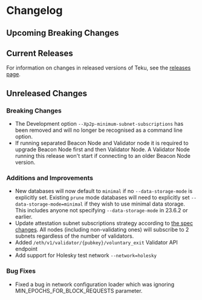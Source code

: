 # Changelog

## Upcoming Breaking Changes

## Current Releases

For information on changes in released versions of Teku, see the [releases page](https://github.com/Consensys/teku/releases).

## Unreleased Changes

### Breaking Changes

- The Development option `--Xp2p-minimum-subnet-subscriptions` has been removed and will no longer be recognised as a command line option.
- If running separated Beacon Node and Validator node it is required to upgrade Beacon Node first and then Validator Node. A Validator Node running this release won't start if connecting to an older Beacon Node version.

### Additions and Improvements

- New databases will now default to `minimal` if no `--data-storage-mode` is explicitly set. Existing `prune` mode databases will need to explicitly set `--data-storage-mode=minimal` if they wish to use minimal data storage. This includes anyone not specifying `--data-storage-mode` in 23.6.2 or earlier.
- Update attestation subnet subscriptions strategy according to [the spec changes](https://github.com/ethereum/consensus-specs/blob/dev/specs/phase0/p2p-interface.md#attestation-subnet-subscription). All nodes (including non-validating ones) will subscribe to 2 subnets regardless of the number of validators.
- Added `/eth/v1/validator/{pubkey}/voluntary_exit` Validator API endpoint
- Add support for Holesky test network `--network=holesky`

### Bug Fixes
- Fixed a bug in network configuration loader which was ignoring MIN_EPOCHS_FOR_BLOCK_REQUESTS parameter. 
